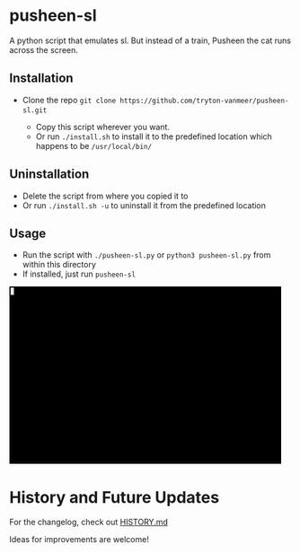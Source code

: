 # pusheen-sl
A python script that emulates sl. But instead of a train, Pusheen the cat runs
across the screen.

## Installation
+ Clone the repo `git clone https://github.com/tryton-vanmeer/pusheen-sl.git`

    + Copy this script wherever you want.
    + Or run `./install.sh` to install it to the predefined location which
    happens to be `/usr/local/bin/`

## Uninstallation
+ Delete the script from where you copied it to
+ Or run `./install.sh -u` to uninstall it from the predefined location

## Usage
+ Run the script with `./pusheen-sl.py` or `python3 pusheen-sl.py`
from within this directory
+ If installed, just run `pusheen-sl`

![Example GIF](example.gif)


# History and Future Updates
For the changelog, check out [HISTORY.md](HISTORY.md)

Ideas for improvements are welcome!
